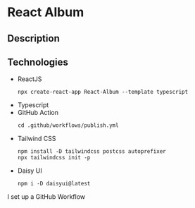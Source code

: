 # React Album

## Description

## Technologies
- ReactJS
    ```
    npx create-react-app React-Album --template typescript
    ```
- Typescript
- GitHub Action
    ```
    cd .github/workflows/publish.yml
    ```
- Tailwind CSS
    ```
    npm install -D tailwindcss postcss autoprefixer
    npx tailwindcss init -p
    ```
- Daisy UI
    ```
    npm i -D daisyui@latest
    ```



I set up a GitHub Workflow 